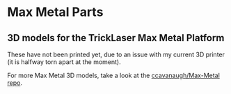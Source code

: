 # Max Metal Parts
3D models for the TrickLaser Max Metal Platform
---

These have not been printed yet, due to an issue with my current 3D printer (it is halfway torn apart at the moment).

For more Max Metal 3D models, take a look at the [ccavanaugh/Max-Metal repo](https://github.com/ccavanaugh/Max-Metal). 

